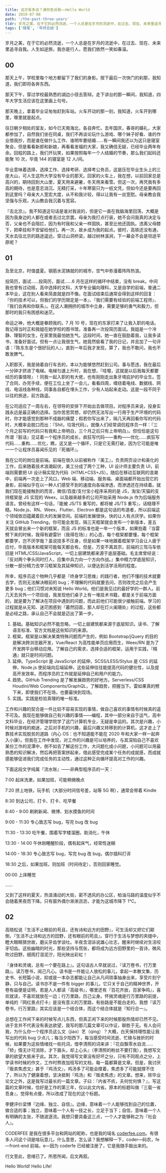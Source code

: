```yaml
---
title: 远方有多远？请你告诉我——Hello World
date: 2019-07-08
path: '/the-past-three-years'
tldr: 岁月之美，在于它的必然流逝，一个人总是在岁月的流逝中，在过去、现在、未来里追寻自我。人生如逆旅，我亦是行人，愿我们一笑依然如春温。
tags: ['随笔', '年终总结']
---
```


岁月之美，在于它的必然流逝，一个人总是在岁月的流逝中，在过去、现在、未来里追寻自我。人生如逆旅，我亦是行人，愿我们依然一笑如春温。

## 00

那天上午，学校里每个地方都留下了我们的身影。按下最后一次快门的刹那，我知道，我们即将各奔东西。

那天下午，穿过学校最熟悉的湖边小径去答辩。走下讲台的那一瞬间，我知道，四年大学生活应该在这里画上句号。

那天晚上，拿着毕业证匆匆赶到车站。火车开动的那一刻，我知道，火车开到哪里，哪里就是起点。

往日朝夕相处的室友，如今已天南海北，各自奔忙。去年国庆，春哥的婚礼，大家都参加了，自然我们坐在同桌，我们不再谈论玩什么游戏、哪个妹子好看、谁的作业借我抄，而是谁在做什么工作、谁明年要结婚……有一瞬间我还以为这只是寝室聚会，但是看看新郎和新娘，再看看发福的大家，我又确信无疑，已经毕业两年有余。回程的路上，我们开玩笑，如果按照每年一个人结婚的节奏，那么我们起码还能聚 10 次，毕竟 144 的寝室是 12 人/间。

毕业意味着选择，选择工作、选择考研、选择考公务员，这是压在毕业生头上的三座大山，可人生这所大学没有毕业的那天。回家的火车上，我在想，以前回家总是高兴的，期待回到大山里，夏天用来避暑，冬天用来看雪。但这一次，再凭我有多高的期待，也是意志消沉、无精打采，十年寒窗只为一纸文凭，但如今还是要再回到这里吗？母亲大人宽宏大度，从不和我计较，得以让我有一丝宽慰。母亲教会我坚强与乐观，大山教会我沉着与宽容。

『去北京』。我不知道这句话是谁对我说的，但是它一直在我脑海里回荡，大概是因为我身边的人都在或者去过北京罢。母亲为我打点行装，她不会问我真的决定与否，父亲也不会阻拦，因为有时我和父亲一样固执，甚至比他还固执。违离父母膝下，把牵挂和不安留给他们。再一次，故乡成为我的起点。彼时，高铁还没有通，天水去往北京的路途遥远，穿过山洞桥梁，越过树林溪涧，下一幕会不会是坦途平原呢？

## 01

及至北京，时值盛夏。钢筋水泥铸就的的城市，空气中弥漫着阵阵热浪。

投简历，面试……投简历，面试……6 月在这样的循环中结束，没有 break。中间我也曾有过动摇，高中选择的文科，大学专业偏向理科，又是自学的前端，普通二本毕业，这在别人看来简直就是四不像。在面试结束后通常会得到这样的回复：『你的技术可以，但我们的学历限定是一本』、『我们需要有经验的前端工程师』、『我们会再和你联系』。在这人潮拥挤的城市中立身，需要足够的勇气和毅力，但那时的我只有困惑和迷茫。

命运之神，他大概是眷顾我的。7 月 10 号，现在的东家打来了让我入职的电话。我记得当时正和我姐在她学校的图书馆，准备再一次投简历面试。我姐是一个冷静、理智的女生，在家里我最怕她生气。这段时间，她一直在鼓励着我，让我多读书，准备好面试。但有一点让我很生气，她竟然偷看了我的日记，并且加了一句评语：『陈东东是个很好玩的人』，直到一年后我才发现，算了，我也不敢问，我也不敢发脾气。

入职那天，我是骑着自行车去的，本以为能够悠然赶到公司。事与愿违，我在最后一分钟才挤进了电梯。电梯匀速上升时，我在想，『哇喔，这就是以后我每天都要经历的事情呀』！同我一起入职的有大佬，也有刚刚走出象牙塔庇护的毕业生。签了合同，办完手续，便在工位上坐了一会儿，看看四周，缠绕着电线、数据线、网线、电话线各种线，同事各自都在埋头工作，少有人站起来走动。这是一段不同于以往的旅途，前方路遥。

在公司适应了一周左右，在领导的安排下开始出去做项目。对程序员来说，投身实践永远是最正确的选择。当你苦思冥想，却仍然无法写出一行用于生产环境的代码时，你才能感觉到那种不成器的痛楚；假若你写出来了，隔几天再回看你写的代码时，大概率会脱口而出：『Shit，垃圾代码』，就像人们经常调侃程序员一样：『三个月之前写的代码只有我和上帝明白，三个月之后只有上帝明白』。但恰恰是这句所谓『脏话』见证着一个程序员的成长，疯狂写代码——重构——优化……疯狂写代码……重构……优化，瞧，这又是一个循环，只是它无需打破，因为它可能是唯一一个让程序员喜闻乐见的『死循环』。

我在公司的岗位是前端。前端在很久以前被称作『美工』，负责网页设计和美化的工作，后来随着技术浪潮起伏，美工分成了两个工种，UI 设计师主要负责 UI，前端则需要把 UI 设计稿实现为代码（HTML+CSS+JS）。随后在移动互联网的浪潮中，前端再一次走上了风口，Web 端、移动端、服务端、桌面端都开始出现它的身影，前端似乎在以一种人们感受不到的速度向各端渗透，而渗透还在持续着。就我们现在能接触到的而言，微信/百度/支付宝小程序采用的是 JS，淘宝/天猫的支持框架是 JS 实现的 Weex，以及越来越多的公司开始采用 Node.js 作为后端服务语言。曾经有这样一句话，『能被 JS/TS 重写的，都将被 JS/TS 重写』，话糙理不糙。Node.js、RN、Weex、Flutter、Electron 都是这句话的布道者，所以前端这个领域依旧蕴藏着巨大的发展空间。前端的发展很快，快的让人有点厌学。如果你关注 GitHub Trending，你可能会发现，隔三天框架就会发布一个新版本，差五天就会冒出来一个新的框架，而且 JS 的标准也是一年一个版本，如果抱着『当雷劈下来的时候，我得有避雷针（我得在场）』的心态，每个框架都要懂，每个框架都要学，岂不厌学哉？虽说技多不压身，但是如果一味地跟着框架学习会让人疲于应付，毕竟版本和框架可能每天都会有。但是，万变不离其宗，前端的三驾马车依旧是 HTML/CSS/JavaScript，一切上层建筑都来源于底层基础。毛主席曾经说：『反对两个拳头同时打人，应集中兵力向一个方向作战。』集中精力学底层知识，分散一部分精力去学习框架及其延伸知识，以便达到活学活用的程度。

所幸，程序员这个物种几乎都是『终身学习思维』的践行者，他们不懂的技术就要去学，否则无法解决眼前的 bug；不理解的代码就要去问，否则改完之后会产生更多 bug；他们习惯对未知说 Hello World。他们是我见过的最好学的一群人。前几天去另外一个项目组，我发现他们桌子上有一堆技术书籍，都是关于前端方面的，就是要为了解决在项目中遇到的问题，而此前他们可能很少接触前端。学习的过程就是从无知、迷茫困惑到『暮然回首，那人却在灯火阑珊处』的过程，这些都是必经之路，承认自己不会就是迈出了第一步。

1. 基础。基础知识必然不能忽略，一切上层建筑都来源于底层知识。读书、了解语言标准、官方文档是这些知识的来源。
2. 框架。框架是以解决某类特殊问题而产生的，例如 Bootstrap/jQuery 的目的是解决跨浏览器开发，Vue/React 为高性能单页应用而生，Weex/RN 是为了开发跨平台移动应用。了解自己的需求，选择合适的框架，运用于实践，『精通』就只是时间问题。
3. 延伸。TypeScript 是 JavaScript 的延伸，SCSS/LESS/Stylus 是 CSS 的延伸，Node.js 使前端向后端延伸，这些延伸往往能提高代码的健壮性，以及提高开发效率。而程序员的工作就是延伸自己和用户的能力。
4. 趋势。GitHub Trending 是了解发展趋势的好地方。Serverless/CSS Houdini/Web Components/GraphQL，了解趋势，把握当下。雷如果真的劈下来，即使我们不在场，也要最快到现场。
5. 实践。实践是检验真理的唯一标准。

工作和兴趣的契合是一件比较不容易实现的事情，做自己喜欢的事情有时候真的遥不可及。我现在能够做自己有兴趣的事情——编程，其中一部分来自于运气，高中文科毕业，在经济管理学院学了这门计算机专业，无疑是幸运的。其次是兴趣，小时候对游戏的痴迷，之后对手机的兴趣，最后兴趣又转移到的计算机，这才走上了靠技术实现脱贫的道路（内心 OS：也不知道能不能在 2020 年和大家一样一起奔入小康）。但我在工作中发现，对工作的兴趣是可以培养的，与其深陷自己不喜欢某份工作的泥潭中，倒不如去了解这份工作，大问题化成小问题，小问题可以用最熟悉的知识解决，然后再把答案拼起来，借此感受完成某个任务的成就感，而成就感能够促进我们完成任务的主动性，通过这种正向循环提高对工作的兴趣。

下面这段文字纯属『流水账』——非典型程序员的一天：

7:00 起床洗漱，如果加班，可能稍微晚点

7:20 挤上地铁，玩手机（大部分时间信号差，站等 5G 啊），通常会带着 Kindle

8:30 到达公司，打卡、打卡、吃早餐

8:40 - 9:00 刷刷新闻、微博、划水摸鱼的时间

9:00 - 11:30 专心致志写 bug，写完 bug 改 bug

11:30 - 13:30 吃午餐，围着写字楼溜圈，助消化，午休

13:30 - 14:00 午休刚睡醒阶段，偶有起床气，经常性迷糊

14:00 - 18:30 专心致志写 bug，写完 bug 改 bug，偶尔插科打诨

18:30 之后，如果加班，则加班（时间待定），否则回家睡觉。

00:00 上床睡觉

……

又到了这样的夏天，热浪涌动的大街，密不透风的办公区，柏油马路的温度似乎不会随着黑夜而下降。只有窗外偶尔淅淅沥沥，才能为这城市降下 1℃。

## 02

高晓松说『生活不止眼前的苟且，还有诗和远方的田野』，可生活却又把它们颠倒，『生活不止诗和远方的田野，还有眼前的苟且』。穿行于生活与梦想的夹缝中，瞪大眼睛猜世故，磨尖牙齿学谈吐。半夜含泪诉说雄心壮志，醒来时继续对生活咬牙切齿。这些幽暗的时光，那些坚持与慌张，都将成为远方田野里的一首诗，微风吹过田野，细雨打湿泥泞，阳光映出彩虹！

『身体和灵魂，总有一个要在路上』。这句话古人早就说过，『读万卷书，行万里路』。读万卷书，阅己凡心。读书是一件能让人放松的事儿，拿起一本散文集、历史书、长短篇小说，抑或是一本杂志都能让自己从凡间琐事抽身出来，享受片刻宁静，只与自己。读书亦不是一件有 bigger 的事儿，它只关于自己的精神世界，开卷有益便是证明，若是人人都读『高级书』，哪里还有『百花齐放，百家争鸣』，喜欢就读，不喜欢就放在一边；行万里路，历己尘身。怀揣灵魂是行万里路的前提，单纯的『网红景点打卡』是没有意义的万里路，有些路是不能白走的。我想『读万卷书，行万里路』其实应该是一个结合体，而这个结合体就是『知行合一』。

总想在工作闲下来的时候写点儿东西，但真正闲下来的时候那股热情却已然不见。讷于言并不代表没有表达欲望，我写的那几篇文章可以作证，聊胜于无。有人会问我，为什么你一个程序员这么文（jiao）艺（qing）？大概，白天保持理性能让我写出的代码 bug 少点儿；每当夕阳西下，每当感受时间流逝、忙碌与挫折的时候，如果要为这些情绪找一些托词，借李清照的词来讲：『花自飘零水自流……「矫」情无计可消除，才下眉头，却上心头』（李清照的粉丝不要打我），我想写文章的欲望大抵来于此。其次，我觉得写文章没有好坏之分，只有不同观点之分，上学读书时候的作文，工作时熬夜加班写的文档，每一篇都算是文章。但是，我讨厌『贩卖焦虑文』甚于『鸡汤文』，鸡汤多了可能会撑着，焦虑多了可能就撑不住了，所以为了健康着想，坚决抵制『鸡汤』和『贩卖焦虑』的文章。想来，除毕业论文之外，这是我写过最长的一篇文章。子曰：『内省不疚，夫何忧何惧？』，写这篇的文章时候，恰好是工作的第三年，仅以此文内省。原本的标题叫做『三载一省吾身』，觉得有点傻，所以改成了现在的这个标题。

李健评价梁博『边缘、独立、自信』。边缘，意味着一个人能够找到自己的位置，做合适的事；独立，意味着一个人有一技之长，立足于当下；自信，意味着一个人有明确的主张，不随波逐流。我想只要具备这三点，一个人才能够称之为『社会人』。

CODERFEE 是我在很多平台和网站的昵称，也是我的域名 [coderfee.com](/)。有很多人问这个词是啥玩意儿，什么意思，怎么读？我想解释一下，coder—码农，fe—front-end 前端，e—因为 coderfe 已经被注册了，它是我随手敲出来的。

行文至此，思绪已了。所思所闻，后文再叙。

Hello World! Hello Life!
